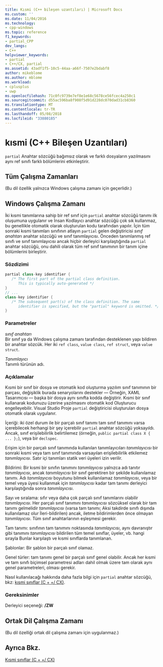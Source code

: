 ```yaml
---
title: Kısmi (C++ bileşen uzantıları) | Microsoft Docs
ms.custom: ''
ms.date: 11/04/2016
ms.technology:
- cpp-windows
ms.topic: reference
f1_keywords:
- partial_CPP
dev_langs:
- C++
helpviewer_keywords:
- partial
- C++/CX, partial
ms.assetid: 43adf1f5-10c5-44aa-a66f-7507e2bdabf8
author: mikeblome
ms.author: mblome
ms.workload:
- cplusplus
- uwp
ms.openlocfilehash: 71c0fc9739e7ef8e1e68c5678ce56fcec4a250c1
ms.sourcegitcommit: d55ac596ba8f908f5d91d228dc070dad31cb8360
ms.translationtype: MT
ms.contentlocale: tr-TR
ms.lasthandoff: 05/08/2018
ms.locfileid: "33880185"
---
```

# <a name="partial--c-component-extensions"></a>kısmi (C++ Bileşen Uzantıları)
`partial` Anahtar sözcüğü bağımsız olarak ve farklı dosyaların yazılmasını aynı ref sınıfı farklı bölümlerini etkinleştirir.  
  
## <a name="all-runtimes"></a>Tüm Çalışma Zamanları  
 (Bu dil özellik yalnızca Windows çalışma zamanı için geçerlidir.)  
  
## <a name="windows-runtime"></a>Windows Çalışma Zamanı  
 İki kısmi tanımlarına sahip bir ref sınıf için `partial` anahtar sözcüğü tanımı ilk oluşumuna uygulanır ve İnsan Kodlayıcı anahtar sözcüğü çok sık kullanmaz, bu genellikle otomatik olarak oluşturulan kodu tarafından yapılır. İçin tüm sonraki kısmi tanımları sınıfının atlayın `partial` gelen değiştiricisi *sınıf anahtarı* anahtar sözcüğü ve sınıf tanımlayıcısı. Önceden tanımlanmış ref sınıfı ve sınıf tanımlayıcısı ancak hiçbir derleyici karşılaştığında `partial` anahtar sözcüğü, onu dahili olarak tüm ref sınıf tanımının bir tanım içine bölümlerini birleştirir.  
  
### <a name="syntax"></a>Sözdizimi  
  
```cpp  
partial class-key identifier {  
   /* The first part of the partial class definition. 
      This is typically auto-generated */  
}  
// ...  
class-key identifier {  
   /* The subsequent part(s) of the class definition. The same 
      identifier is specified, but the "partial" keyword is omitted. */  
}  
```  
  
### <a name="parameters"></a>Parametreler  
 *sınıf anahtarı*  
 Bir sınıf ya da Windows çalışma zamanı tarafından desteklenen yapı bildiren bir anahtar sözcük. Her iki `ref class`, `value class`, `ref struct`, veya `value struct`.  
  
 *Tanımlayıcı*  
 Tanımlı türünün adı.  
  
### <a name="remarks"></a>Açıklamalar  
 Kısmi bir sınıf bir dosya ve otomatik kod oluşturma yazılım sınıf tanımının bir parçası, değişiklik burada senaryolarını destekler — Örneğin, XAML Tasarımcısı — başka bir dosya aynı sınıfta kodda değiştirir. Kısmi bir sınıf kullanarak kodunuzu üzerine yazılmasını otomatik kod Oluşturucu engelleyebilir. Visual Studio Proje `partial` değiştiricisi oluşturulan dosya otomatik olarak uygulanır.  
  
 İçeriği: iki özel durum ile bir parçalı sınıf tanımı tam sınıf tanımını varsa içerebilecek herhangi bir şey içerebilir `partial` anahtar sözcüğü yoksayıldı. Ancak, sınıf erişilebilirlik belirtilemez (örneğin, `public partial class X { ... };`), veya bir `declspec`.  
  
 Erişim için bir parçalı sınıf tanımında kullanılan tanımlayıcıları *tanımlayıcısı* bir sonraki kısmi veya tam sınıf tanımında varsayılan erişilebilirlik etkilemez *tanımlayıcısı*. Satır içi tanımları statik veri üyeleri izin verilir.  
  
 Bildirimi: Bir kısmi bir sınıfın tanımını *tanımlayıcısı* yalnızca adı tanıtır *tanımlayıcısı*, ancak *tanımlayıcısı* bir sınıf gerektiren bir şekilde kullanılamaz tanımı. Adı *tanımlayıcısı* boyutunu bilmek kullanılamaz *tanımlayıcısı*, veya bir temel veya üyesi kullanmak için *tanımlayıcısı* kadar tam tanımı derleyici karşılaştığında sonra *tanımlayıcısı*.  
  
 Sayı ve sıralama: sıfır veya daha çok parçalı sınıf tanımlarını olabilir *tanımlayıcısı*. Her parçalı sınıf tanımını *tanımlayıcısı* sözcüksel olarak bir tam tanımı gelmelidir *tanımlayıcısı* (varsa tam tanımı; Aksi takdirde sınıfı dışında kullanılamaz olur İleri-bildirilen) ancak, iletme bildirimlerden önce olmayan *tanımlayıcısı*. Tüm sınıf anahtarlarının eşleşmesi gerekir.  
  
 Tam tanımı: sınıfının tam tanımını noktasında *tanımlayıcısı*, aynı davranıştır gibi tanımını *tanımlayıcısı* bildirilen tüm temel sınıflar, üyeler, vb. hangi sırayla Bunlar karşılaştı ve kısmi sınıflarda tanımlanan.  
  
 Şablonlar: Bir şablon bir parçalı sınıf olamaz.  
  
 Genel türler: tam tanımı genel bir parçalı sınıf genel olabilir. Ancak her kısmi ve tam sınıfı biçimsel parametresi adları dahil olmak üzere tam olarak aynı genel parametreleri, olması gerekir.  
  
 Nasıl kullanılacağı hakkında daha fazla bilgi için `partial` anahtar sözcüğü, bkz: [kısmi sınıflar (C + +/ CX)](http://go.microsoft.com/fwlink/p/?LinkId=249023).  
  
### <a name="requirements"></a>Gereksinimler  
 Derleyici seçeneği: **/ZW**  
  
## <a name="common-language-runtime"></a>Ortak Dil Çalışma Zamanı  
 (Bu dil özelliği ortak dil çalışma zamanı için uygulanmaz.)  
  
## <a name="see-also"></a>Ayrıca Bkz.  
 [Kısmi sınıflar (C + +/ CX)](http://go.microsoft.com/fwlink/p/?LinkId=249023)